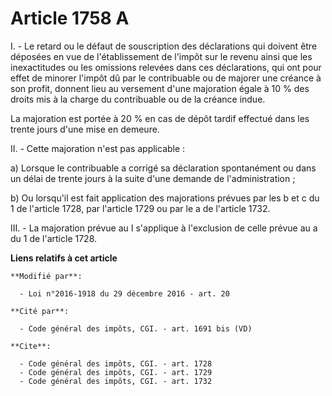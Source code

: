 # Article 1758 A

I. - Le retard ou le défaut de souscription des déclarations qui doivent être déposées en vue de l'établissement de l'impôt
sur le revenu ainsi que les inexactitudes ou les omissions relevées dans ces déclarations, qui ont pour effet de minorer
l'impôt dû par le contribuable ou de majorer une créance à son profit, donnent lieu au versement d'une majoration égale à 10
% des droits mis à la charge du contribuable ou de la créance indue.

La majoration est portée à 20 % en cas de dépôt tardif effectué dans les trente jours d'une mise en demeure. 

II. - Cette majoration n'est pas applicable : 

a) Lorsque le contribuable a corrigé sa déclaration spontanément ou dans un  délai de trente jours à la suite d'une demande
de l'administration ; 

b) Ou lorsqu'il est fait application des majorations prévues par les b et c du 1 de l'article 1728, par l'article 1729 ou par
le a de l'article 1732.

III. - La majoration prévue au I s'applique à l'exclusion de celle prévue au a du 1 de l'article 1728.

**Liens relatifs à cet article**

	**Modifié par**:

	  - Loi n°2016-1918 du 29 décembre 2016 - art. 20

	**Cité par**:

	  - Code général des impôts, CGI. - art. 1691 bis (VD)

	**Cite**:

	  - Code général des impôts, CGI. - art. 1728
	  - Code général des impôts, CGI. - art. 1729
	  - Code général des impôts, CGI. - art. 1732
